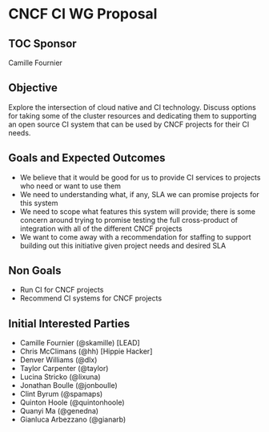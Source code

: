 # CNCF CI WG Proposal

## TOC Sponsor

Camille Fournier

## Objective

Explore the intersection of cloud native and CI technology. Discuss options for taking some of the cluster resources and dedicating them to supporting an open source CI system that can be used by CNCF projects for their CI needs.

## Goals and Expected Outcomes

* We believe that it would be good for us to provide CI services to projects who need or want to use them
* We need to understanding what, if any, SLA we can promise projects for this system
* We need to scope what features this system will provide; there is some concern around trying to promise testing the full cross-product of integration with all of the different CNCF projects
* We want to come away with a recommendation for staffing to support building out this initiative given project needs and desired SLA

## Non Goals

* Run CI for CNCF projects
* Recommend CI systems for CNCF projects

## Initial Interested Parties

* Camille Fournier (@skamille) [LEAD]
* Chris McClimans (@hh) [Hippie Hacker]
* Denver Williams (@dlx)
* Taylor Carpenter (@taylor)
* Lucina Stricko (@lixuna)
* Jonathan Boulle (@jonboulle)
* Clint Byrum (@spamaps)
* Quinton Hoole (@quintonhoole)
* Quanyi Ma (@genedna)
* Gianluca Arbezzano (@gianarb)